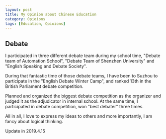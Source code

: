 ```yaml
---
layout: post
title: My Opinion about Chinese Education
category: Opioions
tags: [Education, Opioions]
---
```


## __Debate__
I participated in three different debate team during my school time, "Debate team of Automation School", "Debate Team of Shenzhen University" and "English Speaking and Debate Society".

During that fantastic time of those debate teams, I have been to Suzhou to participate in the "English Debate Winter Camp", and ranked 13th in the British Parliament debate competition.

Planned and organized the biggest debate competition as the organizer and judged it as the adjudicator in internal school. At the same time,  I participated in debate competition, won "best debater" three times.

All in all, I love to express my ideas to others and more importantly, I am fancy about logical thinking. 

Update in 2019.4.15